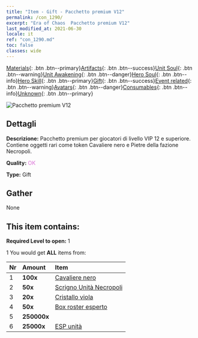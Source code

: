 ```yaml
---
title: "Item - Gift - Pacchetto premium V12"
permalink: /con_1290/
excerpt: "Era of Chaos  Pacchetto premium V12"
last_modified_at: 2021-06-30
locale: it
ref: "con_1290.md"
toc: false
classes: wide
---
```

 [Materials](/ItemsIT/){: .btn .btn--primary}[Artifacts](/ItemsIT/Artifacts/){: .btn .btn--success}[Unit Soul](/ItemsIT/UnitSoul/){: .btn .btn--warning}[Unit Awakening](/ItemsIT/UnitAwakening/){: .btn .btn--danger}[Hero Soul](/ItemsIT/HeroSoul/){: .btn .btn--info}[Hero Skill](/ItemsIT/HeroSkill/){: .btn .btn--primary}[Gift](/ItemsIT/Gift/){: .btn .btn--success}[Event related](/ItemsIT/Events/){: .btn .btn--warning}[Avatars](/ItemsIT/Avatars/){: .btn .btn--danger}[Consumables](/ItemsIT/Consumables/){: .btn .btn--info}[Unknown](/ItemsIT/Unknown/){: .btn .btn--primary}

 ![Pacchetto premium V12](/images/t/i_905012.png)

## Dettagli
 **Descrizione:** Pacchetto premium per giocatori di livello VIP 12 e superiore. Contiene oggetti rari come token Cavaliere nero e Pietre della fazione Necropoli.

 **Quality:** <span style="color: #DA70D6">OK</span>

 **Type:** Gift

## Gather

  None

## This item contains:

 **Required Level to open:** 1

 1 You would get **ALL** items  from:

  | Nr | Amount |     Item    |
  |:---|:-------|:------------|
  | 1 |  **100x** | [Cavaliere nero](/ItemsIT/unt_213/) |  | 
  | 2 |  **50x** | [Scrigno Unità Necropoli](/ItemsIT/con_1271/) |  | 
  | 3 |  **20x** | [Cristallo viola](/ItemsIT/con_720/) |  | 
  | 4 |  **50x** | [Box roster esperto](/ItemsIT/con_760/) |  | 
  | 5 |  **250000x** | <i class="fas fa-coins"/> |  | 
  | 6 |  **25000x** | [ESP unità](/ItemsIT/con_902/) |  | 
